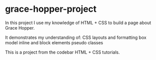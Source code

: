 # grace-hopper-project
In this project I use my knowledge of HTML + CSS to build a page about Grace Hopper.

It demonstrates my understanding of: 
CSS layouts and formatting
box model 
inline and block elements 
pseudo classes

This is a project from the codebar HTML + CSS tutorials.
